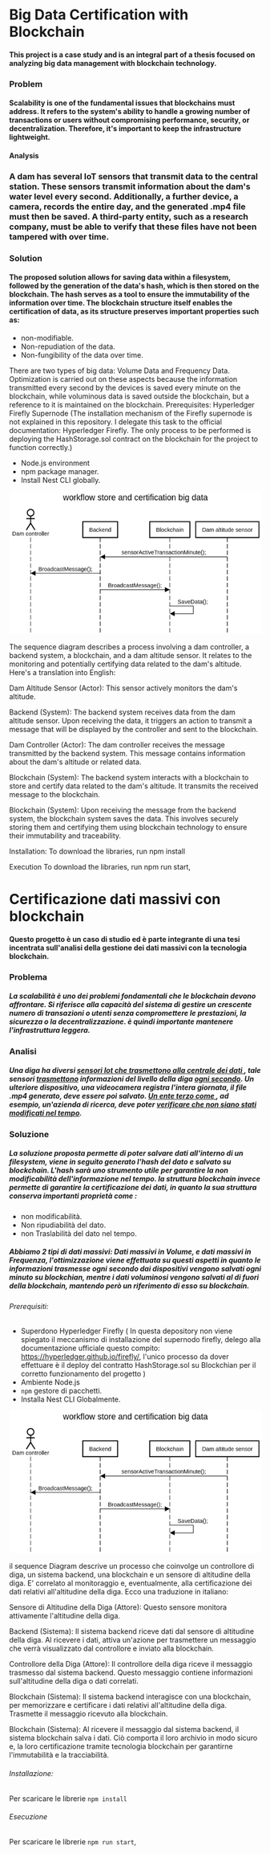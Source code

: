 # Big Data Certification with Blockchain
#### This project is a case study and is an integral part of a thesis focused on analyzing big data management with blockchain technology.
### Problem
#### Scalability is one of the fundamental issues that blockchains must address. It refers to the system's ability to handle a growing number of transactions or users without compromising performance, security, or decentralization. Therefore, it's important to keep the infrastructure lightweight.
 #### Analysis
### A dam has several IoT sensors that transmit data to the central station. These sensors transmit information about the dam's water level every second. Additionally, a further device, a camera, records the entire day, and the generated .mp4 file must then be saved. A third-party entity, such as a research company, must be able to verify that these files have not been tampered with over time.
### Solution
#### The proposed solution allows for saving data within a filesystem, followed by the generation of the data's hash, which is then stored on the blockchain. The hash serves as a tool to ensure the immutability of the information over time. The blockchain structure itself enables the certification of data, as its structure preserves important properties such as:

- non-modifiable.
- Non-repudiation of the data.
- Non-fungibility of the data over time.

There are two types of big data: Volume Data and Frequency Data. Optimization is carried out on these aspects because the information transmitted every second by the devices is saved every minute on the blockchain, while voluminous data is saved outside the blockchain, but a reference to it is maintained on the blockchain.
Prerequisites:
Hyperledger Firefly Supernode (The installation mechanism of the Firefly supernode is not explained in this repository. I delegate this task to the official documentation: Hyperledger Firefly. The only process to be performed is deploying the HashStorage.sol contract on the blockchain for the project to function correctly.)
- Node.js environment
- npm package manager.
- Install Nest CLI globally.

![image](/images_for_md/workflow%20store%20and%20certification%20big%20data.png)


The sequence diagram describes a process involving a dam controller, a backend system, a blockchain, and a dam altitude sensor. It relates to the monitoring and potentially certifying data related to the dam's altitude. Here's a translation into English:

Dam Altitude Sensor (Actor): This sensor actively monitors the dam's altitude.

Backend (System): The backend system receives data from the dam altitude sensor. Upon receiving the data, it triggers an action to transmit a message that will be displayed by the controller and sent to the blockchain.

Dam Controller (Actor): The dam controller receives the message transmitted by the backend system. This message contains information about the dam's altitude or related data.

Blockchain (System): The backend system interacts with a blockchain to store and certify data related to the dam's altitude. It transmits the received message to the blockchain.

Blockchain (System): Upon receiving the message from the backend system, the blockchain system saves the data. This involves securely storing them and certifying them using blockchain technology to ensure their immutability and traceability.

Installation:
To download the libraries, run npm install

Execution
To download the libraries, run npm run start,






# Certificazione dati massivi con blockchain

#### Questo progetto è un caso di studio ed è parte integrante di una tesi incentrata sull'analisi della gestione dei dati massivi con la tecnologia blockchain.

### Problema
#####  La scalabilità è uno dei problemi fondamentali che le blockchain devono affrontare. Si riferisce alla capacità del sistema di gestire un crescente numero di transazioni o utenti senza compromettere le prestazioni, la sicurezza o la decentralizzazione. è quindi importante mantenere l'infrastruttura leggera.

### Analisi
##### Una diga ha diversi <u>sensori Iot che trasmettono alla centrale dei dati </u>, tale sensori <u>trasmettono</u> informazioni del livello della diga <u>ogni secondo</u>. Un ulteriore dispositivo, una videocamera registra l'intera giornata, il file .mp4 generato, deve essere poi salvato. <u> Un ente terzo come </u>, ad esempio, un'azienda di ricerca, deve poter <u>verificare che non siano stati modificati nel tempo</u>.

### Soluzione 
##### La soluzione proposta permette di poter salvare dati all'interno di un filesystem, viene in seguito generato l'hash del dato e salvato su blockchain. L'hash sarà uno strumento utile per garantire la non modificabilità dell'informazione nel tempo. la struttura blockchain invece permette di garantire la certificazione dei dati, in quanto la sua struttura conserva importanti proprietà come :

* non modificabilità.
* Non ripudiabilità del dato.
* non Traslabilità del dato nel tempo.

##### Abbiamo 2 tipi di dati massivi: Dati massivi in Volume, e dati massivi in Frequenza, l'ottimizzazione viene effettuata su questi aspetti in quanto le informazioni trasmesse ogni secondo dai dispositivi vengono salvati ogni minuto su blockchian, mentre i dati voluminosi vengono salvati al di fuori della blockchain, mantendo però un riferimento di esso su blockchain.


###### Prerequisiti:
- Superdono Hyperledger Firefly ( In questa depository non viene spiegato il meccanismo di installazione del supernodo firefly, delego alla documentazione ufficiale questo compito: https://hyperledger.github.io/firefly/, l'unico processo da dover effettuare è il deploy del contratto HashStorage.sol su Blockchian per il corretto funzionamento del progetto )
- Ambiente Node.js
- `npm` gestore di pacchetti.
- Installa Nest CLI Globalmente.


![image](/images_for_md/workflow%20store%20and%20certification%20big%20data.png)

il sequence Diagram descrive un processo che coinvolge un controllore di diga, un sistema backend, una blockchain e un sensore di altitudine della diga. E' correlato al monitoraggio e, eventualmente, alla certificazione dei dati relativi all'altitudine della diga. Ecco una traduzione in italiano:

Sensore di Altitudine della Diga (Attore): Questo sensore monitora attivamente l'altitudine della diga.

Backend (Sistema): Il sistema backend riceve dati dal sensore di altitudine della diga. Al ricevere i dati, attiva un'azione per trasmettere un messaggio che verrà visualizzato dal controllore e inviato alla blockchain.

Controllore della Diga (Attore): Il controllore della diga riceve il messaggio trasmesso dal sistema backend. Questo messaggio contiene informazioni sull'altitudine della diga o dati correlati.

Blockchain (Sistema): Il sistema backend interagisce con una blockchain, per memorizzare e certificare i dati relativi all'altitudine della diga. Trasmette il messaggio ricevuto alla blockchain.

Blockchain (Sistema): Al ricevere il messaggio dal sistema backend, il sistema blockchain salva i dati. Ciò comporta il loro archivio in modo sicuro e, la loro certificazione tramite tecnologia blockchain per garantirne l'immutabilità e la tracciabilità.



###### Installazione:

  Per scaricare le librerie `npm install`

###### Esecuzione 
Per scaricare le librerie `npm run start`, 
